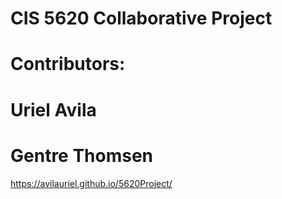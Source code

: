 # CIS 5620 Collaborative Project
# Contributors:
#   Uriel Avila
#   Gentre Thomsen

https://avilauriel.github.io/5620Project/
